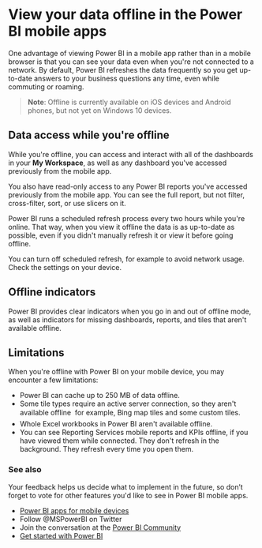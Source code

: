 <properties 
   pageTitle="View your data offline in the Power BI mobile apps"
   description="View your data offline in the Power BI mobile apps"
   services="powerbi" 
   documentationCenter="" 
   authors="maggiesMSFT" 
   manager="mblythe" 
   backup=""
   editor=""
   tags=""
   qualityFocus="no"
   qualityDate=""/>
 
<tags
   ms.service="powerbi"
   ms.devlang="NA"
   ms.topic="article"
   ms.tgt_pltfrm="NA"
   ms.workload="powerbi"
   ms.date="07/01/2016"
   ms.author="maggies"/>

# View your data offline in the Power BI mobile apps

One advantage of viewing Power BI in a mobile app rather than in a mobile browser is that you can see your data even when you're not connected to a network. By default, Power BI refreshes the data frequently so you get up-to-date answers to your business questions any time, even while commuting or roaming.

> **Note**: Offline is currently available on iOS devices and Android phones, but not yet on Windows 10 devices.

## Data access while you're offline

While you're offline, you can access and interact with all of the dashboards in your **My Workspace**, as well as any dashboard you've accessed previously from the mobile app.

You also have read-only access to any Power BI reports you've accessed previously from the mobile app. You can see the full report, but not filter, cross-filter, sort, or use slicers on it.

Power BI runs a scheduled refresh process every two hours while you're online. That way, when you view it offline the data is as up-to-date as possible, even if you didn't manually refresh it or view it before going offline. 

You can turn off scheduled refresh, for example to avoid network usage. Check the settings on your device.

## Offline indicators

Power BI provides clear indicators when you go in and out of offline mode, as well as indicators for missing dashboards, reports, and tiles that aren't available offline.

## Limitations
When you're offline with Power BI on your mobile device, you may encounter a few limitations:

-   Power BI can cache up to 250 MB of data offline.
-   Some tile types require an active server connection, so they aren't available offline &#151; for example, Bing map tiles and some custom tiles.
-   Whole Excel workbooks in Power BI aren't available offline.
-   You can see Reporting Services mobile reports and KPIs offline, if you have viewed them while connected. They don't refresh in the background. They refresh every time you open them. 

### See also

Your feedback helps us decide what to implement in the future, so don’t forget to vote for other features you'd like to see in Power BI mobile apps. 

-   [Power BI apps for mobile devices](powerbi-power-bi-apps-for-mobile-devices.md)
-   Follow @MSPowerBI on Twitter
-   Join the conversation at the [Power BI Community](http://community.powerbi.com/)
-   [Get started with Power BI](powerbi-service-get-started.md)

